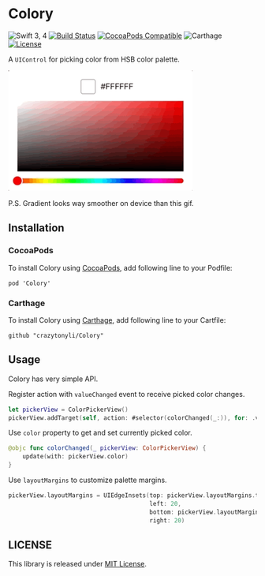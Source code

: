 # Colory

![Swift 3, 4](https://img.shields.io/badge/Swift-3%2C%204-orange.svg)
[![Build Status](https://img.shields.io/travis/crazytonyli/Colory.svg)](https://travis-ci.org/crazytonyli/Colory)
[![CocoaPods Compatible](https://img.shields.io/cocoapods/v/Colory.svg)](https://cocoapods.org/pods/Colory)
![Carthage](https://img.shields.io/badge/carthage-compatible-blue.svg)
[![License](https://img.shields.io/badge/license-MIT-lightgrey.svg)](https://github.com/crazytonyli/Colory/blob/master/LICENSE)

A `UIControl` for picking color from HSB color palette.

![Screenshot](Example/Colory.gif)

P.S. Gradient looks way smoother on device than this gif.

## Installation

### CocoaPods

To install Colory using [CocoaPods](https://cocoapods.org), add following line to your Podfile:

    pod 'Colory'

### Carthage

To install Colory using [Carthage](https://github.com/Carthage/Carthage), add following line to your Cartfile:

    github "crazytonyli/Colory"

## Usage

Colory has very simple API.

Register action with `valueChanged` event to receive picked color changes.

```swift
let pickerView = ColorPickerView()
pickerView.addTarget(self, action: #selector(colorChanged(_:)), for: .valueChanged)
```


Use `color` property to get and set currently picked color.

```swift
@objc func colorChanged(_ pickerView: ColorPickerView) {
    update(with: pickerView.color)
}
```

Use `layoutMargins` to customize palette margins.
```swift
pickerView.layoutMargins = UIEdgeInsets(top: pickerView.layoutMargins.top,
                                        left: 20,
                                        bottom: pickerView.layoutMargins.bottom,
                                        right: 20)
```

## LICENSE

This library is released under [MIT License](LICENSE).
